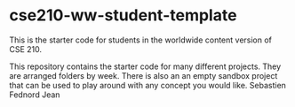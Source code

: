 # cse210-ww-student-template
This is the starter code for students in the worldwide content version of CSE 210.  

This repository contains the starter code for many different projects. They are arranged folders by week. There is also an an empty sandbox project that can be used to play around with any concept you would like.
Sebastien Fednord Jean